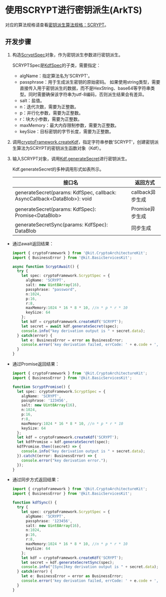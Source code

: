 # 使用SCRYPT进行密钥派生(ArkTS)

对应的算法规格请查看[密钥派生算法规格：SCRYPT](crypto-key-derivation-overview.md#scrypt算法)。

## 开发步骤

1. 构造[ScryptSpec](../../reference/apis-crypto-architecture-kit/js-apis-cryptoFramework.md#scryptspec18)对象，作为密钥派生参数进行密钥派生。

   SCRYPTSpec是[KdfSpec](../../reference/apis-crypto-architecture-kit/js-apis-cryptoFramework.md#kdfspec11)的子类，需要指定：

   - algName：指定算法名为'SCRYPT'。
   - passphrase：用于生成派生密钥的原始密码。
      如果使用string类型，需要直接传入用于密钥派生的数据，而不是HexString、base64等字符串类型。同时需要确保该字符串为utf-8编码，否则派生结果会有差异。
   - salt：盐值。
   - n：迭代次数，需要为正整数。
   - p：并行化参数，需要为正整数。
   - r：块大小参数，需要为正整数。
   - maxMemory：最大内存限制参数，需要为正整数。
   - keySize：目标密钥的字节长度，需要为正整数。

2. 调用[cryptoFramework.createKdf](../../reference/apis-crypto-architecture-kit/js-apis-cryptoFramework.md#cryptoframeworkcreatekdf11)，指定字符串参数'SCRYPT'，创建密钥派生算法为SCRYPT的密钥派生函数对象（Kdf）。

3. 输入SCRYPT对象，调用[Kdf.generateSecret](../../reference/apis-crypto-architecture-kit/js-apis-cryptoFramework.md#generatesecret-2)进行密钥派生。

   Kdf.generateSecret的多种调用形式如表所示。

   | 接口名 | 返回方式 |
   | -------- | -------- |
   | generateSecret(params: KdfSpec, callback: AsyncCallback&lt;DataBlob&gt;): void | callback异步生成 |
   | generateSecret(params: KdfSpec): Promise&lt;DataBlob&gt; | Promise异步生成 |
   | generateSecretSync(params: KdfSpec): DataBlob | 同步生成 |

- 通过await返回结果：

  ```ts
  import { cryptoFramework } from '@kit.CryptoArchitectureKit';
  import { BusinessError } from '@kit.BasicServicesKit';

  async function ScryptAwait() {
    try {
      let spec: cryptoFramework.ScryptSpec = {
        algName: 'SCRYPT',
        salt: new Uint8Array(16),
        passphrase: "password",
        n:1024,
        p:16,
        r:8,
        maxMemory:1024 * 16 * 8 * 10, //n * p * r * 10
        keySize: 64
      };
      let kdf = cryptoFramework.createKdf('SCRYPT');
      let secret = await kdf.generateSecret(spec);
      console.info("key derivation output is " + secret.data);
    } catch(error) {
      let e: BusinessError = error as BusinessError;
      console.error('key derivation failed, errCode: ' + e.code + ', errMsg: ' + e.message);
    }
  }
  ```

- 通过Promise返回结果：

  ```ts
  import { cryptoFramework } from '@kit.CryptoArchitectureKit';
  import { BusinessError } from '@kit.BasicServicesKit';

  function ScryptPromise() {
    let spec: cryptoFramework.ScryptSpec = {
      algName: 'SCRYPT',
      passphrase: '123456',
      salt: new Uint8Array(16),
      n:1024,
      p:16,
      r:8,
      maxMemory:1024 * 16 * 8 * 10, //n * p * r * 10
      keySize: 64
    };
    let kdf = cryptoFramework.createKdf('SCRYPT');
    let kdfPromise = kdf.generateSecret(spec);
    kdfPromise.then((secret) => {
      console.info("key derivation output is " + secret.data);
    }).catch((error: BusinessError) => {
      console.error("key derivation error.");
    });
  }
  ```

- 通过同步方式返回结果：

  ```ts
  import { cryptoFramework } from '@kit.CryptoArchitectureKit';
  import { BusinessError } from '@kit.BasicServicesKit';

  function kdfSync() {
    try {
      let spec: cryptoFramework.ScryptSpec = {
        algName: 'SCRYPT',
        passphrase: '123456',
        salt: new Uint8Array(16),
        n:1024,
        p:16,
        r:8,
        maxMemory:1024 * 16 * 8 * 10, //n * p * r * 10
        keySize: 64
      };
      let kdf = cryptoFramework.createKdf('SCRYPT');
      let secret = kdf.generateSecretSync(spec);
      console.info("[Sync]key derivation output is " + secret.data);
    } catch(error) {
      let e: BusinessError = error as BusinessError;
      console.error('key derivation failed, errCode: ' + e.code + ', errMsg: ' + e.message);
    }
  }
  ```
